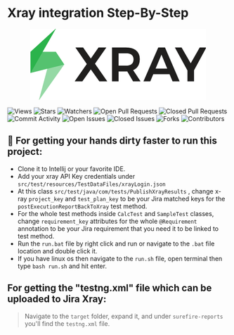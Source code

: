 # Xray integration Step-By-Step
<p align="center">
  <img src="./source/images/xray.png"/>
</p>

![Views](https://visitor-badge.glitch.me/badge?page_id=Xray_Integration.visitor-badge)
![Stars](https://img.shields.io/github/stars/samiir95/Xray_Integration.svg?color=green)
![Watchers](https://img.shields.io/github/watchers/samiir95/Xray_Integration.svg?color=ff69b4)
![Open Pull Requests](https://img.shields.io/github/issues-pr-raw/samiir95/Xray_Integration?color=brightgreen)
![Closed Pull Requests](https://img.shields.io/github/issues-pr-closed-raw/samiir95/Xray_Integration?color=lightgrey)
![Commit Activity](https://img.shields.io/github/commit-activity/m/samiir95/Xray_Integration)
![Open Issues](https://img.shields.io/github/issues-raw/samiir95/Xray_Integration.svg?color=critical)
![Closed Issues](https://img.shields.io/github/issues-closed-raw/samiir95/Xray_Integration.svg?color=yellowgreen)
![Forks](https://img.shields.io/github/forks/samiir95/Xray_Integration.svg?color=blueviolet)
![Contributors](https://img.shields.io/github/contributors/samiir95/Xray_Integration.svg?color=orange)

## 🏃 For getting your hands dirty faster to run this project:
- Clone it to Intellij or your favorite IDE. <br />
- Add your xray API Key credentials under ```src/test/resources/TestDataFiles/xrayLogin.json``` <br />
- At this class ```src/test/java/com/tests/PublishXrayResults``` , change x-ray ```project_key``` and ```test_plan_key``` to be your Jira matched keys for the ```postExecutionReportBackToXray``` test method. <br />
- For the whole test methods inside ```CalcTest``` and ```SampleTest``` classes, change ```requirement_key``` attributes for the whole ```@Requirement``` annotation to be your Jira requirement that you need it to be linked to test method. <br />
- Run the ```run.bat``` file by right click and run or navigate to the ```.bat``` file location and double click it.
- If you have linux os then navigate to the ```run.sh``` file, open terminal then type ```bash run.sh``` and hit enter.

## For getting the "testng.xml" file which can be uploaded to Jira Xray:
> Navigate to the ```target``` folder, expand it, and under ```surefire-reports``` you'll find the ```testng.xml``` file.

